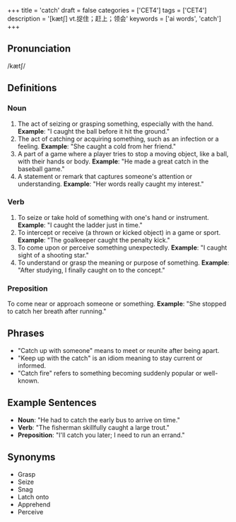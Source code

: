 +++
title = 'catch'
draft = false
categories = ['CET4']
tags = ['CET4']
description = '[kæt∫] vt.捉住；赶上；领会'
keywords = ['ai words', 'catch']
+++

## Pronunciation
/kætʃ/

## Definitions
### Noun
1. The act of seizing or grasping something, especially with the hand. **Example**: "I caught the ball before it hit the ground."
2. The act of catching or acquiring something, such as an infection or a feeling. **Example**: "She caught a cold from her friend."
3. A part of a game where a player tries to stop a moving object, like a ball, with their hands or body. **Example**: "He made a great catch in the baseball game."
4. A statement or remark that captures someone's attention or understanding. **Example**: "Her words really caught my interest."

### Verb
1. To seize or take hold of something with one's hand or instrument. **Example**: "I caught the ladder just in time."
2. To intercept or receive (a thrown or kicked object) in a game or sport. **Example**: "The goalkeeper caught the penalty kick."
3. To come upon or perceive something unexpectedly. **Example**: "I caught sight of a shooting star."
4. To understand or grasp the meaning or purpose of something. **Example**: "After studying, I finally caught on to the concept."

### Preposition
To come near or approach someone or something. **Example**: "She stopped to catch her breath after running."

## Phrases
- "Catch up with someone" means to meet or reunite after being apart.
- "Keep up with the catch" is an idiom meaning to stay current or informed.
- "Catch fire" refers to something becoming suddenly popular or well-known.

## Example Sentences
- **Noun**: "He had to catch the early bus to arrive on time."
- **Verb**: "The fisherman skillfully caught a large trout."
- **Preposition**: "I'll catch you later; I need to run an errand."

## Synonyms
- Grasp
- Seize
- Snag
- Latch onto
- Apprehend
- Perceive
